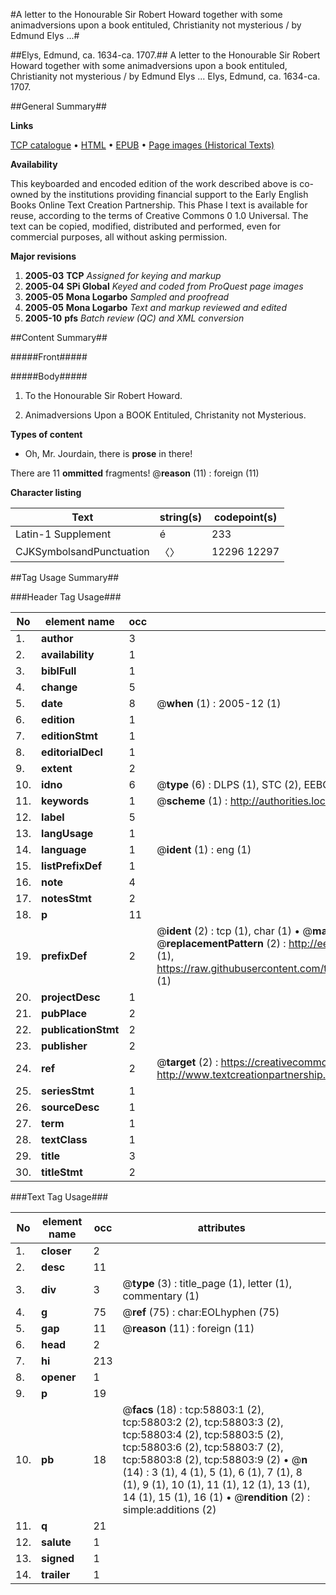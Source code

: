 #A letter to the Honourable Sir Robert Howard together with some animadversions upon a book entituled, Christianity not mysterious / by Edmund Elys ...#

##Elys, Edmund, ca. 1634-ca. 1707.##
A letter to the Honourable Sir Robert Howard together with some animadversions upon a book entituled, Christianity not mysterious / by Edmund Elys ...
Elys, Edmund, ca. 1634-ca. 1707.

##General Summary##

**Links**

[TCP catalogue](http://www.ota.ox.ac.uk/tcp/)  • 
[HTML](http://tei.it.ox.ac.uk/tcp/Texts-HTML/free/A39/A39357.html)  • 
[EPUB](http://tei.it.ox.ac.uk/tcp/Texts-EPUB/free/A39/A39357.epub) • 
[Page images (Historical Texts)](https://data.historicaltexts.jisc.ac.uk/view?pubId=eebo-12283504e&pageId=eebo-12283504e-58803-1)

**Availability**

This keyboarded and encoded edition of the
	       work described above is co-owned by the institutions
	       providing financial support to the Early English Books
	       Online Text Creation Partnership. This Phase I text is
	       available for reuse, according to the terms of Creative
	       Commons 0 1.0 Universal. The text can be copied,
	       modified, distributed and performed, even for
	       commercial purposes, all without asking permission.

**Major revisions**

1. __2005-03__ __TCP__ *Assigned for keying and markup*
1. __2005-04__ __SPi Global__ *Keyed and coded from ProQuest page images*
1. __2005-05__ __Mona Logarbo__ *Sampled and proofread*
1. __2005-05__ __Mona Logarbo__ *Text and markup reviewed and edited*
1. __2005-10__ __pfs__ *Batch review (QC) and XML conversion*

##Content Summary##

#####Front#####

#####Body#####

1. To the Honourable Sir Robert Howard.

1. Animadversions Upon a BOOK Entituled, Christanity not Mysterious.

**Types of content**

  * Oh, Mr. Jourdain, there is **prose** in there!

There are 11 **ommitted** fragments! 
 @__reason__ (11) : foreign (11)

**Character listing**


|Text|string(s)|codepoint(s)|
|---|---|---|
|Latin-1 Supplement|é|233|
|CJKSymbolsandPunctuation|〈〉|12296 12297|

##Tag Usage Summary##

###Header Tag Usage###

|No|element name|occ|attributes|
|---|---|---|---|
|1.|__author__|3||
|2.|__availability__|1||
|3.|__biblFull__|1||
|4.|__change__|5||
|5.|__date__|8| @__when__ (1) : 2005-12 (1)|
|6.|__edition__|1||
|7.|__editionStmt__|1||
|8.|__editorialDecl__|1||
|9.|__extent__|2||
|10.|__idno__|6| @__type__ (6) : DLPS (1), STC (2), EEBO-CITATION (1), OCLC (1), VID (1)|
|11.|__keywords__|1| @__scheme__ (1) : http://authorities.loc.gov/ (1)|
|12.|__label__|5||
|13.|__langUsage__|1||
|14.|__language__|1| @__ident__ (1) : eng (1)|
|15.|__listPrefixDef__|1||
|16.|__note__|4||
|17.|__notesStmt__|2||
|18.|__p__|11||
|19.|__prefixDef__|2| @__ident__ (2) : tcp (1), char (1)  •  @__matchPattern__ (2) : ([0-9\-]+):([0-9IVX]+) (1), (.+) (1)  •  @__replacementPattern__ (2) : http://eebo.chadwyck.com/downloadtiff?vid=$1&page=$2 (1), https://raw.githubusercontent.com/textcreationpartnership/Texts/master/tcpchars.xml#$1 (1)|
|20.|__projectDesc__|1||
|21.|__pubPlace__|2||
|22.|__publicationStmt__|2||
|23.|__publisher__|2||
|24.|__ref__|2| @__target__ (2) : https://creativecommons.org/publicdomain/zero/1.0/ (1), http://www.textcreationpartnership.org/docs/. (1)|
|25.|__seriesStmt__|1||
|26.|__sourceDesc__|1||
|27.|__term__|1||
|28.|__textClass__|1||
|29.|__title__|3||
|30.|__titleStmt__|2||


###Text Tag Usage###

|No|element name|occ|attributes|
|---|---|---|---|
|1.|__closer__|2||
|2.|__desc__|11||
|3.|__div__|3| @__type__ (3) : title_page (1), letter (1), commentary (1)|
|4.|__g__|75| @__ref__ (75) : char:EOLhyphen (75)|
|5.|__gap__|11| @__reason__ (11) : foreign (11)|
|6.|__head__|2||
|7.|__hi__|213||
|8.|__opener__|1||
|9.|__p__|19||
|10.|__pb__|18| @__facs__ (18) : tcp:58803:1 (2), tcp:58803:2 (2), tcp:58803:3 (2), tcp:58803:4 (2), tcp:58803:5 (2), tcp:58803:6 (2), tcp:58803:7 (2), tcp:58803:8 (2), tcp:58803:9 (2)  •  @__n__ (14) : 3 (1), 4 (1), 5 (1), 6 (1), 7 (1), 8 (1), 9 (1), 10 (1), 11 (1), 12 (1), 13 (1), 14 (1), 15 (1), 16 (1)  •  @__rendition__ (2) : simple:additions (2)|
|11.|__q__|21||
|12.|__salute__|1||
|13.|__signed__|1||
|14.|__trailer__|1||
